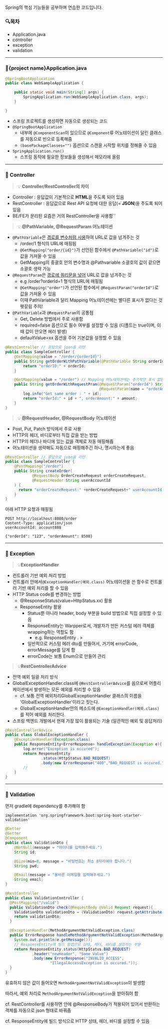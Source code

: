 ﻿
Spring의 핵심 기능들을 공부하며 연습한 코드입니다.

### **🔍목차**  
- Application.java
- controller
- exception
- validation

---

### 📌{project name}Application.java

```java
@SpringBootApplication
public class WebSampleApplication {

    public static void main(String[] args) {
        SpringApplication.run(WebSampleApplication.class, args);
    }

}
```
- 스프링 프로젝트를 생성하면 자동으로 생성되는 코드
- `@SpringBootApplication`
  - 내부에 `@ComponentScan`이 있으므로 `@Component`류 어노테이션이 달린 클래스를 자동으로 빈으로 등록해줌
  - `(basePackageClasses="")` 옵션으로 스캔을 시작할 위치를 정해줄 수 있음
- `SpringApplication.run()`
  - 스프링 동작에 필요한 정보들을 생성해서 메모리에 올림

---

### 📌 Controller

>💡 **Controller/RestController의 차이**
  - Controller : 응답값이 기본적으로 **HTML**을 주도록 되어 있음 
  - RestController : 응답값으로 Rest API 요청에 대한 응답(= **JSON**)을 주도록 되어 있음 
  - BE/FE가 분리된 요즘은 거의 RestController을 사용함``

>💡 **@PathVariable, @RequestParam 어노테이션**
  - `@PathVariable`은 <U>경로를 변수처럼 사용</U>하여 URL로 값을 넘겨주는 것
    - /order/1 형식의 URL에 매핑됨
    - `@GetMapping("order/{id}")`가 선언된 함수에서 `@PathVariable("id")`로 값을 가져올 수 있음 
    -  GetMapping의 중괄호 안의 변수명과 @Pathvariable 소괄호의 값이 같으면 소괄호 생략 가능
  - `@RequestParam`은 <U>경로에 쿼리문을 넣어</U> URL로 값을 넘겨주는 것
    - e.g /order?orderId=1 형식의 URL에 매핑됨
    - `@GetMapping("order")`가 선언된 함수에서 `@RequestParam("orderId")`로 값을 가져올 수 있음
    - 이때 PathVariable과 달리 Mapping 어노테이션에는 별다른 표시가 없다는 것 헷갈림 주의!
  - `@PathVariable`과 `@RequestParam`의 공통점
    - Get, Delete 방법에서 주로 사용함
    - required=false 옵션으로 필수 여부를 설정할 수 있음 (디폴트는 true이며, 이때 값이 안오면 에러 발생)
    - defaultValue=xx 옵션을 주어 기본값을 설정할 수 있음

```java
@RestController // 응답으로 json을 리턴
public class SampleController {
    @GetMapping(value = "/order/{orderId}")
    public String getOrderWithPathVariable(@PathVariable String orderId) {
        return "orderID:" + orderId;
    }

    @GetMapping(value = "/order") // Mapping 어노테이션에는 추가적인 표시 없음
    public String getOrderWithRequestPram(@RequestParam("orderId") String id,
                                          @RequestParam(name = "orderAmount", required = false, defaultValue = "1000") String amount) {
        log.info("Get same order : " + id);
        return "orderId:" + id + ", orderAmount:" + amount;
    }
}
```

> 💡 **@RequestHeader, @RequestBody 어노테이션**
- Post, Put, Patch 방식에서 주로 사용
- HTTP의 헤더, 바디로부터 직접 값을 받는 방법
- HTTP의 헤더나 바디에 있는 값을 객체로 자동 매핑해줌
- 어노테이션을 생략해도 자동으로 매핑해주긴 하나, 명시하는게 좋음

```java
@RestController // 응답으로 json을 리턴
public class SampleController {
    @PostMapping("/order")
    public String createOrder(
            @RequestBody OrderCreateRequest orderCreateRequest,
            @RequestHeader String userAccountId
    ) {
      return "orderCreateRequest:" +orderCreateRequest+" userAccountId:"+userAccountId;
    }
}
```
아래 HTTP 요청과 매핑됨
```http request
POST http://localhost:8080/order
Content-Type: application/json
userAccountId: account888

{"orderId": "123", "orderAmount": 8500}
```

---

### 📌 Exception

>💡**ExceptionHandler**
- 컨트롤러 기반 예외 처리 방법
- 컨트롤러 안에서`@ExceptionHandler(예외.class)` 어노테이션을 쓴 함수로 컨트롤러 기반 예외 처리를 할 수 있음
- HTTP Status code를 변경하는 방법 
  - @ResponseStatus(value=HttpStatus.xx) 활용
  - ResponseEntity 활용
    - Status뿐 아니라 header, body 부분을 build 방법으로 직접 설정할 수 있음 
    - ResponseEntity는 Warpper로서, 개발자가 만든 커스텀 에러 객체를 wrapping하는 역할도 함
      - e.g. ResponseEntity<CustomError>                                                                                . >
    - 일반적으로 커스텀 에러 dto를 만들어서, 거기에 errorCode, errorMessage를 담게 함
    - errorCode는 보통 Enum으로 만들어 관리

>💡**RestControllerAdvice**
- 전역 예외 일괄 처리 방식
- GlobalExceptionHandler.class에 `@RestControllerAdvice`를 씀으로써 어플리케이션에서 발생하는 모든 예외를 처리할 수 있음
  - cf. 보통 전역 예외처리GlobalExceptionHandler 클래스의 이름을 'GlobalExceptionHandler'이라고 짓는다.
  - GlobalExceptionHandler안의 메소드에 `@ExceptionHandler(예외.class)`를 적어 예외를 처리한다.
- 스프링 백엔드 개발에서 현재 가장 많이 활용되는 기술 (일관적인 예외 및 응답처리) 

```java
@RestControllerAdvice
public class GlobalExceptionHandler {
    @ExceptionHandler(Exception.class)
    public ResponseEntity<ErrorResponse> handleException(Exception e){
        log.error("Exception is occured");
        return ResponseEntity
                .status(HttpStatus.BAD_REQUEST)
                .body(new ErrorResponse("400","BAD_REQUEST is occured."));
        //
    }
}

```

---

### 📌 Validation

먼저 gradle에 dependency를 추가해야 함

`implementation 'org.springframework.boot:spring-boot-starter-validation'`

```java
@Getter
@Setter
@Component
public class ValidationDto {
    @NotNull(message = "아이디를 입력해주세요.")
    String id;

    @Size(min=8, message = "비밀번호는 최소 8자리여야 합니다.")
    String pwd;

    @Email(message = "올바른 이메일을 입력해주세요.")
    String email;
}
```

```java
@RestController
public class ValidationController {
  @PostMapping("/valid")
  public ValidationDto check(@RequestBody @Valid Request request){
    ValidationDto validationDto = (ValidationDto) request.getAttribute("validationDto");
    return validationDto;
  }

  @ExceptionHandler(MethodArgumentNotValidException.class)
  public ErrorResponse handleMethodArgumentNotValidException(MethodArgumentNotValidException e) {
    System.out.println(e.getMessage());
    // ResponseEntity에 빌드 방법으로 상태, 헤더, 바디를 설정하는 부분
    return ResponseEntity.status(HttpStatus.BAD_REQUEST) 
            .header("newHeader", "Some Value")
            .body(new ErrorResponse("INVALID_ACCESS",
                    "IllegalAccessException is occured."));
  }
}
```

유효하지 않은 값이 들어오면 `MethodArgumentNotValidException`이 발생함

따라서, 예외 처리로 `MethodArgumentNotValidException`을 받아줘야 함

cf. RestController를 사용하면 안에 @ResponseBody가 적용되어 있어서 반환하는 객체를 자동으로 json 형태로 바꿔줌

cf. ResponseEntity에 빌드 방식으로 HTTP 상태, 헤더, 바디를 설정할 수 있음
